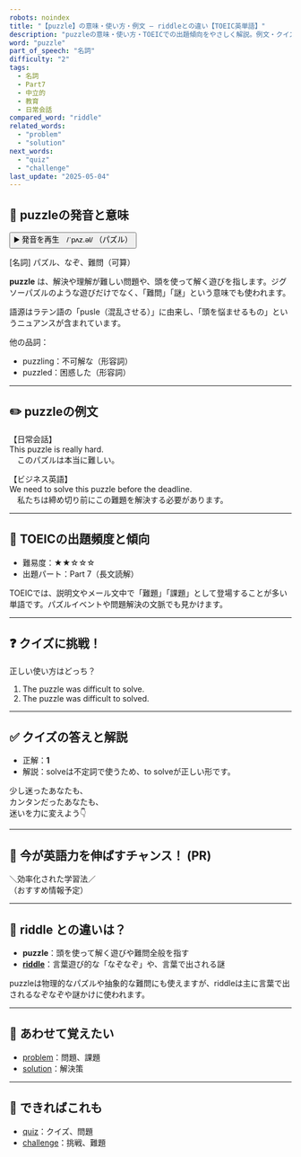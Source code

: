 ```yaml
---
robots: noindex
title: "【puzzle】の意味・使い方・例文 ― riddleとの違い【TOEIC英単語】"
description: "puzzleの意味・使い方・TOEICでの出題傾向をやさしく解説。例文・クイズ付きでriddleとの違いもわかりやすく学べます。"
word: "puzzle"
part_of_speech: "名詞"
difficulty: "2"
tags:
  - 名詞
  - Part7
  - 中立的
  - 教育
  - 日常会話
compared_word: "riddle"
related_words:
  - "problem"
  - "solution"
next_words:
  - "quiz"
  - "challenge"
last_update: "2025-05-04"
---
```


## 🔰 puzzleの発音と意味

<button class="play-audio" onclick="playTTS('puzzle')">
  <span class="play-audio-main">
    ▶️ 発音を再生　/ˈpʌz.əl/
  </span>
  <span class="play-audio-sub">
    （パズル）
  </span>
</button>

[名詞] パズル、なぞ、難問（可算）

**puzzle** は、解決や理解が難しい問題や、頭を使って解く遊びを指します。ジグソーパズルのような遊びだけでなく、「難問」「謎」という意味でも使われます。

語源はラテン語の「pusle（混乱させる）」に由来し、「頭を悩ませるもの」というニュアンスが含まれています。

他の品詞：  
- puzzling：不可解な（形容詞）
- puzzled：困惑した（形容詞）

---

## ✏️ puzzleの例文

【日常会話】  
This puzzle is really hard.  
　このパズルは本当に難しい。

【ビジネス英語】  
We need to solve this puzzle before the deadline.  
　私たちは締め切り前にこの難題を解決する必要があります。

---

## 🎯 TOEICの出題頻度と傾向

- 難易度：★★☆☆☆
- 出題パート：Part 7（長文読解）

TOEICでは、説明文やメール文中で「難題」「課題」として登場することが多い単語です。パズルイベントや問題解決の文脈でも見かけます。

---

## ❓ クイズに挑戦！

正しい使い方はどっち？

1. The puzzle was difficult to solve.  
2. The puzzle was difficult to solved.

---

## ✅ クイズの答えと解説

- 正解：**1**
- 解説：solveは不定詞で使うため、to solveが正しい形です。

少し迷ったあなたも、  
カンタンだったあなたも、  
迷いを力に変えよう👇️

---

## 🚀 今が英語力を伸ばすチャンス！ (PR)

<div class="info-center">
＼効率化された学習法／<br>  
（おすすめ情報予定）
</div>

---

## 🤔  riddle との違いは？

- **puzzle**：頭を使って解く遊びや難問全般を指す
- **[riddle](/word/riddle)**：言葉遊び的な「なぞなぞ」や、言葉で出される謎

puzzleは物理的なパズルや抽象的な難問にも使えますが、riddleは主に言葉で出されるなぞなぞや謎かけに使われます。

---

## 🧩 あわせて覚えたい

- [problem](/word/problem)：問題、課題
- [solution](/word/solution)：解決策

---

## 📖 できればこれも

- [quiz](/word/quiz)：クイズ、問題
- [challenge](/word/challenge)：挑戦、難題

<!-- cvid: aid03_bid40 -->
